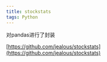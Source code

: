 ```yaml
---
title: stockstats
tags: Python 
---
```



对pandas进行了封装

[https://github.com/jealous/stockstats](https://github.com/jealous/stockstats)